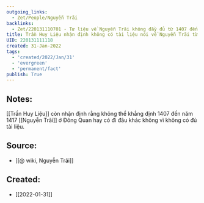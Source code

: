 ```yaml
---
outgoing_links:
  - Zet/People/Nguyễn Trãi
backlinks:
  - Zet/220131110701 - Tư liệu về Nguyễn Trãi không đầy đủ từ 1407 đến khi gia nhập Lam Sơn
title: Trần Huy Liệu nhận định không có tài liệu nói về Nguyễn Trãi từ 1407 đến 1417
UID: 220131111118
created: 31-Jan-2022
tags:
  - 'created/2022/Jan/31'
  - 'evergreen'
  - 'permanent/fact'
publish: True
---
```

## Notes:
[[Trần Huy Liệu]] còn nhận định rằng không thể khẳng định 1407 đến năm 1417 [[Nguyễn Trãi]] ở Đông Quan hay có đi đâu khác không vì không có đủ tài liệu.

## Source:
- [[@ wiki, Nguyễn Trãi]]



## Created:
- [[2022-01-31]]
